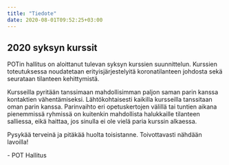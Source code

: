 ```yaml
---
title: "Tiedote"
date: 2020-08-01T09:52:25+03:00
---
```

## 2020 syksyn kurssit

POTin hallitus on aloittanut tulevan syksyn kurssien suunnittelun. Kurssien toteutuksessa noudatetaan erityisjärjestelyitä koronatilanteen johdosta sekä seurataan tilanteen kehittymistä. 

Kursseilla pyritään tanssimaan mahdollisimman paljon saman parin kanssa kontaktien vähentämiseksi. Lähtökohtaisesti kaikilla kursseilla tanssitaan oman parin kanssa. Parinvaihto eri opetuskertojen välillä tai tuntien aikana pienemmissä ryhmissä on kuitenkin mahdollista halukkaille tilanteen salliessa, eikä haittaa, jos sinulla ei ole vielä paria kurssin alkaessa.

Pysykää terveinä ja pitäkää huolta toisistanne. Toivottavasti nähdään lavoilla!

\-  POT Hallitus
